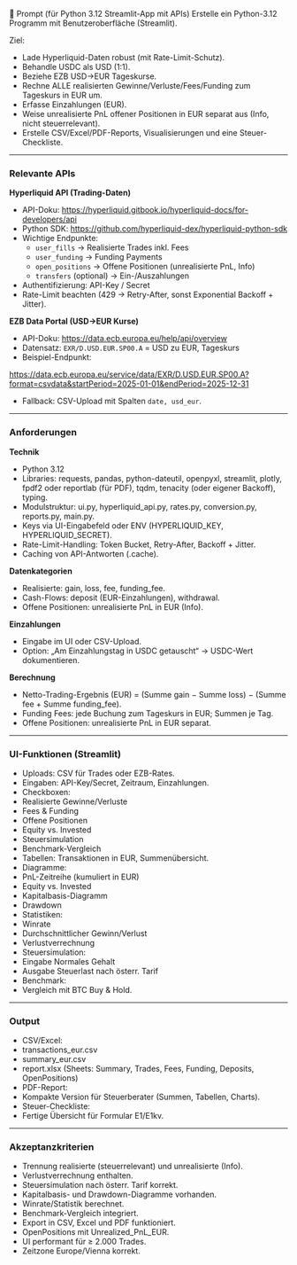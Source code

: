 📌 Prompt (für Python 3.12 Streamlit-App mit APIs)
Erstelle ein Python-3.12 Programm mit Benutzeroberfläche (Streamlit).

Ziel:
- Lade Hyperliquid-Daten robust (mit Rate-Limit-Schutz).
- Behandle USDC als USD (1:1).
- Beziehe EZB USD→EUR Tageskurse.
- Rechne ALLE realisierten Gewinne/Verluste/Fees/Funding zum Tageskurs in EUR um.
- Erfasse Einzahlungen (EUR).
- Weise unrealisierte PnL offener Positionen in EUR separat aus (Info, nicht steuerrelevant).
- Erstelle CSV/Excel/PDF-Reports, Visualisierungen und eine Steuer-Checkliste.

---

### Relevante APIs

**Hyperliquid API (Trading-Daten)**
- API-Doku: https://hyperliquid.gitbook.io/hyperliquid-docs/for-developers/api
- Python SDK: https://github.com/hyperliquid-dex/hyperliquid-python-sdk
- Wichtige Endpunkte:
  - `user_fills` → Realisierte Trades inkl. Fees
  - `user_funding` → Funding Payments
  - `open_positions` → Offene Positionen (unrealisierte PnL, Info)
  - `transfers` (optional) → Ein-/Auszahlungen
- Authentifizierung: API-Key / Secret
- Rate-Limit beachten (429 → Retry-After, sonst Exponential Backoff + Jitter).

**EZB Data Portal (USD→EUR Kurse)**
- API-Doku: https://data.ecb.europa.eu/help/api/overview
- Datensatz: `EXR/D.USD.EUR.SP00.A` = USD zu EUR, Tageskurs
- Beispiel-Endpunkt:


https://data.ecb.europa.eu/service/data/EXR/D.USD.EUR.SP00.A?format=csvdata&startPeriod=2025-01-01&endPeriod=2025-12-31

- Fallback: CSV-Upload mit Spalten `date, usd_eur`.

---

### Anforderungen

**Technik**
- Python 3.12
- Libraries: requests, pandas, python-dateutil, openpyxl, streamlit, plotly, fpdf2 oder reportlab (für PDF), tqdm, tenacity (oder eigener Backoff), typing.
- Modulstruktur: ui.py, hyperliquid_api.py, rates.py, conversion.py, reports.py, main.py.
- Keys via UI-Eingabefeld oder ENV (HYPERLIQUID_KEY, HYPERLIQUID_SECRET).
- Rate-Limit-Handling: Token Bucket, Retry-After, Backoff + Jitter.
- Caching von API-Antworten (.cache).

**Datenkategorien**
- Realisierte: gain, loss, fee, funding_fee.
- Cash-Flows: deposit (EUR-Einzahlungen), withdrawal.
- Offene Positionen: unrealisierte PnL in EUR (Info).

**Einzahlungen**
- Eingabe im UI oder CSV-Upload.
- Option: „Am Einzahlungstag in USDC getauscht“ → USDC-Wert dokumentieren.

**Berechnung**
- Netto-Trading-Ergebnis (EUR) = (Summe gain − Summe loss) − (Summe fee + Summe funding_fee).
- Funding Fees: jede Buchung zum Tageskurs in EUR; Summen je Tag.
- Offene Positionen: unrealisierte PnL in EUR separat.

---

### UI-Funktionen (Streamlit)

- Uploads: CSV für Trades oder EZB-Rates.
- Eingaben: API-Key/Secret, Zeitraum, Einzahlungen.
- Checkboxen:
- Realisierte Gewinne/Verluste
- Fees & Funding
- Offene Positionen
- Equity vs. Invested
- Steuersimulation
- Benchmark-Vergleich
- Tabellen: Transaktionen in EUR, Summenübersicht.
- Diagramme:
- PnL-Zeitreihe (kumuliert in EUR)
- Equity vs. Invested
- Kapitalbasis-Diagramm
- Drawdown
- Statistiken:
- Winrate
- Durchschnittlicher Gewinn/Verlust
- Verlustverrechnung
- Steuersimulation:
- Eingabe Normales Gehalt
- Ausgabe Steuerlast nach österr. Tarif
- Benchmark:
- Vergleich mit BTC Buy & Hold.

---

### Output

- CSV/Excel:
- transactions_eur.csv
- summary_eur.csv
- report.xlsx (Sheets: Summary, Trades, Fees, Funding, Deposits, OpenPositions)
- PDF-Report:
- Kompakte Version für Steuerberater (Summen, Tabellen, Charts).
- Steuer-Checkliste:
- Fertige Übersicht für Formular E1/E1kv.

---

### Akzeptanzkriterien

- Trennung realisierte (steuerrelevant) und unrealisierte (Info).
- Verlustverrechnung enthalten.
- Steuersimulation nach österr. Tarif korrekt.
- Kapitalbasis- und Drawdown-Diagramme vorhanden.
- Winrate/Statistik berechnet.
- Benchmark-Vergleich integriert.
- Export in CSV, Excel und PDF funktioniert.
- OpenPositions mit Unrealized_PnL_EUR.
- UI performant für ≥ 2.000 Trades.
- Zeitzone Europe/Vienna korrekt.
